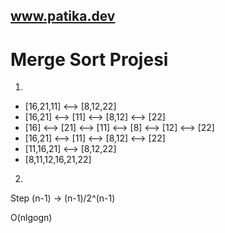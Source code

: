 ## www.patika.dev

# Merge Sort Projesi

1.

- [16,21,11] <--> [8,12,22]
- [16,21] <--> [11] <--> [8,12] <--> [22]
- [16] <--> [21] <--> [11] <--> [8] <--> [12] <--> [22]
- [16,21] <--> [11] <--> [8,12] <--> [22]
- [11,16,21] <--> [8,12,22]
- [8,11,12,16,21,22]

2.

Step (n-1) -> (n-1)/2^(n-1)

O(nlgogn)
